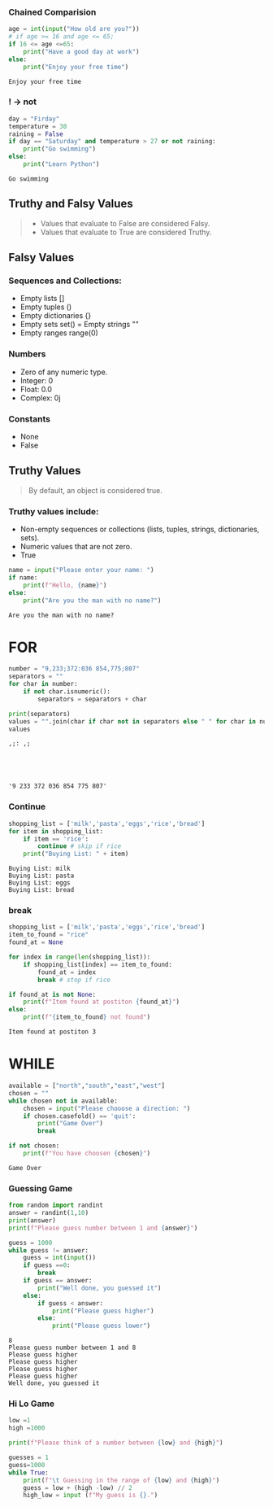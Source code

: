 ### Chained Comparision


```python
age = int(input("How old are you?"))
# if age >= 16 and age <= 65;
if 16 <= age <=65:
    print("Have a good day at work")
else:
    print("Enjoy your free time")
```

    Enjoy your free time
    

### ! -> not


```python
day = "Firday"
temperature = 30
raining = False
if day == "Saturday" and temperature > 27 or not raining:
    print("Go swimming")
else:
    print("Learn Python")
```

    Go swimming
    

## Truthy and Falsy Values
> - Values that evaluate to False are considered Falsy.
> - Values that evaluate to True are considered Truthy.

## Falsy Values
### Sequences and Collections:

- Empty lists []
- Empty tuples ()
- Empty dictionaries {}
- Empty sets set()
= Empty strings ""
- Empty ranges range(0)

### Numbers

- Zero of any numeric type.
- Integer: 0
- Float: 0.0
- Complex: 0j

### Constants

- None
- False

## Truthy Values

> By default, an object is considered true.

### Truthy values include:

- Non-empty sequences or collections (lists, tuples, strings, dictionaries, sets).
- Numeric values that are not zero.
- True


```python
name = input("Please enter your name: ")
if name:
    print(f"Hello, {name}")
else:
    print("Are you the man with no name?")
```

    Are you the man with no name?
    

# FOR


```python
number = "9,233;372:036 854,775;807"
separators = ""
for char in number:
    if not char.isnumeric():
        separators = separators + char

print(separators)
values = "".join(char if char not in separators else " " for char in number);
values
```

    ,;: ,;
    




    '9 233 372 036 854 775 807'



### Continue


```python
shopping_list = ['milk','pasta','eggs','rice','bread']
for item in shopping_list:
    if item == 'rice':
        continue # skip if rice
    print("Buying List: " + item)
```

    Buying List: milk
    Buying List: pasta
    Buying List: eggs
    Buying List: bread
    

### break


```python
shopping_list = ['milk','pasta','eggs','rice','bread']
item_to_found = "rice"
found_at = None

for index in range(len(shopping_list)):
    if shopping_list[index] == item_to_found:
        found_at = index
        break # stop if rice

if found_at is not None:
    print(f"Item found at postiton {found_at}")
else:
    print(f"{item_to_found} not found")
```

    Item found at postiton 3
    

# WHILE


```python
available = ["north","south","east","west"]
chosen = ""
while chosen not in available:
    chosen = input("Please chooose a direction: ")
    if chosen.casefold() == 'quit':
        print("Game Over")
        break

if not chosen:
    print(f"You have choosen {chosen}") 
```

    Game Over
    

### Guessing Game


```python
from random import randint
answer = randint(1,10)
print(answer)
print(f"Please guess number between 1 and {answer}")

guess = 1000
while guess != answer:
    guess = int(input())
    if guess ==0:
        break
    if guess == answer:
        print("Well done, you guessed it")
    else:
        if guess < answer:
            print("Please guess higher")
        else:
            print("Please guess lower")
```

    8
    Please guess number between 1 and 8
    Please guess higher
    Please guess higher
    Please guess higher
    Please guess higher
    Well done, you guessed it
    

### Hi Lo Game


```python
low =1 
high =1000

print(f"Please think of a number between {low} and {high}")

guesses = 1
guess=1000
while True:
    print(f"\t Guessing in the range of {low} and {high}")
    guess = low + (high -low) // 2
    high_low = input (f"My guess is {}.")
```

